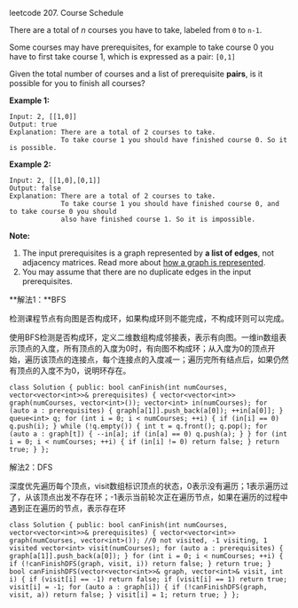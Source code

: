 leetcode 207. Course Schedule

There are a total of *n* courses you have to take, labeled from `0` to `n-1`.

Some courses may have prerequisites, for example to take course 0 you have to first take course 1, which is expressed as a pair: `[0,1]`

Given the total number of courses and a list of prerequisite **pairs**, is it possible for you to finish all courses?

**Example 1:**

```
Input: 2, [[1,0]] 
Output: true
Explanation: There are a total of 2 courses to take. 
             To take course 1 you should have finished course 0. So it is possible.
```

**Example 2:**

```
Input: 2, [[1,0],[0,1]]
Output: false
Explanation: There are a total of 2 courses to take. 
             To take course 1 you should have finished course 0, and to take course 0 you should
             also have finished course 1. So it is impossible.
```

**Note:**

1. The input prerequisites is a graph represented by **a list of edges**, not adjacency matrices. Read more about [how a graph is represented](https://www.khanacademy.org/computing/computer-science/algorithms/graph-representation/a/representing-graphs).
2. You may assume that there are no duplicate edges in the input prerequisites.

**解法1：**BFS

检测课程节点有向图是否构成环，如果构成环则不能完成，不构成环则可以完成。

使用BFS检测是否构成环，定义二维数组构成邻接表，表示有向图。一维in数组表示顶点的入度，所有顶点的入度为0时，有向图不构成环；从入度为0的顶点开始，遍历该顶点的连接点，每个连接点的入度减一；遍历完所有结点后，如果仍然有顶点的入度不为0，说明环存在。

`class Solution {
public:
    bool canFinish(int numCourses, vector<vector<int>>& prerequisites) {
        vector<vector<int>> graph(numCourses, vector<int>());
        vector<int> in(numCourses);
        for (auto a : prerequisites) {
            graph[a[1]].push_back(a[0]);
            ++in[a[0]];
        }
        queue<int> q;
        for (int i = 0; i < numCourses; ++i) {
            if (in[i] == 0) q.push(i);
        }
        while (!q.empty()) {
            int t = q.front(); q.pop();
            for (auto a : graph[t]) {
                --in[a];
                if (in[a] == 0) q.push(a);
            }
        }
        for (int i = 0; i < numCourses; ++i) {
            if (in[i] != 0) return false;
        }
        return true;
    }
};`

解法2：DFS

深度优先遍历每个顶点，visit数组标识顶点的状态，0表示没有遍历；1表示遍历过了，从该顶点出发不存在环；-1表示当前轮次正在遍历节点，如果在遍历的过程中遇到正在遍历的节点，表示存在环

`class Solution {
public:
    bool canFinish(int numCourses, vector<vector<int>>& prerequisites) {
        vector<vector<int>> graph(numCourses, vector<int>());
        //0 not visited, -1 visiting, 1 visited
        vector<int> visit(numCourses);
        for (auto a : prerequisites) {
            graph[a[1]].push_back(a[0]);
        }
        for (int i = 0; i < numCourses; ++i) {
            if (!canFinishDFS(graph, visit, i)) return false;
        }
        return true;
    }
    bool canFinishDFS(vector<vector<int>>& graph, vector<int>& visit, int i) {
        if (visit[i] == -1) return false;
        if (visit[i] == 1) return true;
        visit[i] = -1;
        for (auto a : graph[i]) {
            if (!canFinishDFS(graph, visit, a)) return false;
        }
        visit[i] = 1;
        return true;
    }
};`

